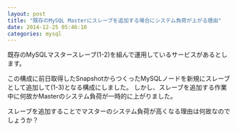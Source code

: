 ```yaml
---
layout: post
title: "既存のMySQL Masterにスレーブを追加する場合にシステム負荷が上がる理由"
date: 2014-12-25 05:46:10
categories: mysql
---
```

<p>既存のMySQLマスタースレーブ(1-2)を組んで運用しているサービスがあるとします。</p>

<p>この構成に前日取得したSnapshotからつくったMySQLノードを新規にスレーブとして追加して(1-3)となる構成にしました。
しかし、スレーブを追加する作業中に何故かMasterのシステム負荷が一時的に上がりました。</p>

<p>スレーブを追加することでマスターのシステム負荷が高くなる理由は何故なのでしょうか？</p>
